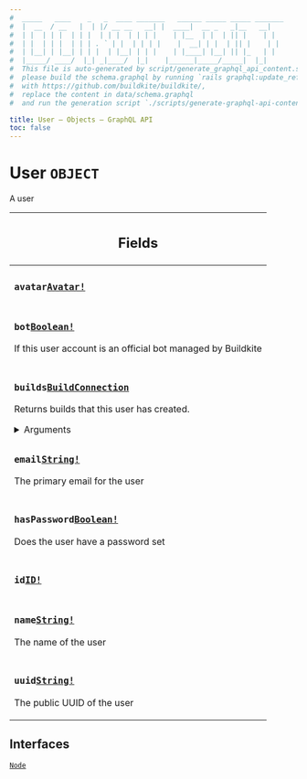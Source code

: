```yaml
---
#  _____   ____    _   _  ____ _______   ______ _____ _____ _______
#  |  __  / __   |  | |/ __ __   __| |  ____|  __ _   _|__   __|
#  | |  | | |  | | |  | | |  | | | |    | |__  | |  | || |    | |
#  | |  | | |  | | | . ` | |  | | | |    |  __| | |  | || |    | |
#  | |__| | |__| | | |  | |__| | | |    | |____| |__| || |_   | |
#  |_____/ ____/  |_| _|____/  |_|    |______|_____/_____|  |_|
#  This file is auto-generated by script/generate_graphql_api_content.sh,
#  please build the schema.graphql by running `rails graphql:update_reference_schema`
#  with https://github.com/buildkite/buildkite/,
#  replace the content in data/schema.graphql
#  and run the generation script `./scripts/generate-graphql-api-content.sh`.

title: User – Objects – GraphQL API
toc: false
---
```

<!-- vale off -->
<h1 class="has-pills">
  User
  <span data-algolia-exclude><span class="pill pill--object pill--normal-case pill--large"><code>OBJECT</code></span></span>
</h1>
<!-- vale on -->


A user

<table class="responsive-table responsive-table--single-column-rows">
  <thead>
    <th>
      <h2 data-algolia-exclude>Fields</h2>
    </th>
  </thead>
  <tbody>
    <tr><td><h3 class="is-small has-pills"><code>avatar</code><a href="/docs/apis/graphql/schemas/object/avatar" class="pill pill--object pill--normal-case pill--medium" title="Go to OBJECT Avatar"><code>Avatar!</code></a></h3></td></tr><tr><td><h3 class="is-small has-pills"><code>bot</code><a href="/docs/apis/graphql/schemas/scalar/boolean" class="pill pill--scalar pill--normal-case pill--medium" title="Go to SCALAR Boolean"><code>Boolean!</code></a></h3><p>If this user account is an official bot managed by Buildkite</p></td></tr><tr><td><h3 class="is-small has-pills"><code>builds</code><a href="/docs/apis/graphql/schemas/object/buildconnection" class="pill pill--object pill--normal-case pill--medium" title="Go to OBJECT BuildConnection"><code>BuildConnection</code></a></h3><p>Returns builds that this user has created.</p><div><details><summary>Arguments</summary><table class="responsive-table responsive-table--single-column-rows"><tbody><tr><td><h4 class="is-small has-pills no-margin"><code>branch</code><a href="/docs/apis/graphql/schemas/scalar/string" class="pill pill--scalar pill--normal-case pill--medium" title="Go to SCALAR String"><code>[String!]</code></a></h4></td></tr><tr><td><h4 class="is-small has-pills no-margin"><code>first</code><a href="/docs/apis/graphql/schemas/scalar/int" class="pill pill--scalar pill--normal-case pill--medium" title="Go to SCALAR Int"><code>Int</code></a></h4></td></tr><tr><td><h4 class="is-small has-pills no-margin"><code>last</code><a href="/docs/apis/graphql/schemas/scalar/int" class="pill pill--scalar pill--normal-case pill--medium" title="Go to SCALAR Int"><code>Int</code></a></h4></td></tr><tr><td><h4 class="is-small has-pills no-margin"><code>metaData</code><a href="/docs/apis/graphql/schemas/scalar/string" class="pill pill--scalar pill--normal-case pill--medium" title="Go to SCALAR String"><code>[String!]</code></a></h4></td></tr><tr><td><h4 class="is-small has-pills no-margin"><code>state</code><a href="/docs/apis/graphql/schemas/enum/buildstates" class="pill pill--enum pill--normal-case pill--medium" title="Go to ENUM BuildStates"><code>[BuildStates!]</code></a></h4></td></tr></tbody></table></details></div></td></tr><tr><td><h3 class="is-small has-pills"><code>email</code><a href="/docs/apis/graphql/schemas/scalar/string" class="pill pill--scalar pill--normal-case pill--medium" title="Go to SCALAR String"><code>String!</code></a></h3><p>The primary email for the user</p></td></tr><tr><td><h3 class="is-small has-pills"><code>hasPassword</code><a href="/docs/apis/graphql/schemas/scalar/boolean" class="pill pill--scalar pill--normal-case pill--medium" title="Go to SCALAR Boolean"><code>Boolean!</code></a></h3><p>Does the user have a password set</p></td></tr><tr><td><h3 class="is-small has-pills"><code>id</code><a href="/docs/apis/graphql/schemas/scalar/id" class="pill pill--scalar pill--normal-case pill--medium" title="Go to SCALAR ID"><code>ID!</code></a></h3></td></tr><tr><td><h3 class="is-small has-pills"><code>name</code><a href="/docs/apis/graphql/schemas/scalar/string" class="pill pill--scalar pill--normal-case pill--medium" title="Go to SCALAR String"><code>String!</code></a></h3><p>The name of the user</p></td></tr><tr><td><h3 class="is-small has-pills"><code>uuid</code><a href="/docs/apis/graphql/schemas/scalar/string" class="pill pill--scalar pill--normal-case pill--medium" title="Go to SCALAR String"><code>String!</code></a></h3><p>The public UUID of the user</p></td></tr>
  </tbody>
</table>




<h2 data-algolia-exclude>Interfaces</h2>
<div>
  <a href="/docs/apis/graphql/schemas/interface/node" class="pill pill--interface pill--normal-case pill--large" title="Go to INTERFACE Node">
  <code>Node</code>
</a>

</div>
